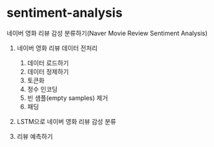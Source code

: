 # sentiment-analysis
네이버 영화 리뷰 감성 분류하기(Naver Movie Review Sentiment Analysis)

1. 네이버 영화 리뷰 데이터 전처리
    1) 데이터 로드하기
    2) 데이터 정제하기
    3) 토큰화
    4) 정수 인코딩
    5) 빈 샘플(empty samples) 제거
    6) 패딩

2. LSTM으로 네이버 영화 리뷰 감성 분류

3. 리뷰 예측하기
